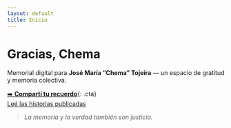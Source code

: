 ```yaml
---
layout: default
title: Inicio
---
```


# Gracias, Chema

Memorial digital para **José María “Chema” Tojeira** — un espacio de gratitud y memoria colectiva.

[➡️ **Compartí tu recuerdo**](/comparti){: .cta}   
[Leé las historias publicadas](/historias)

> *La memoria y la verdad también son justicia.*
